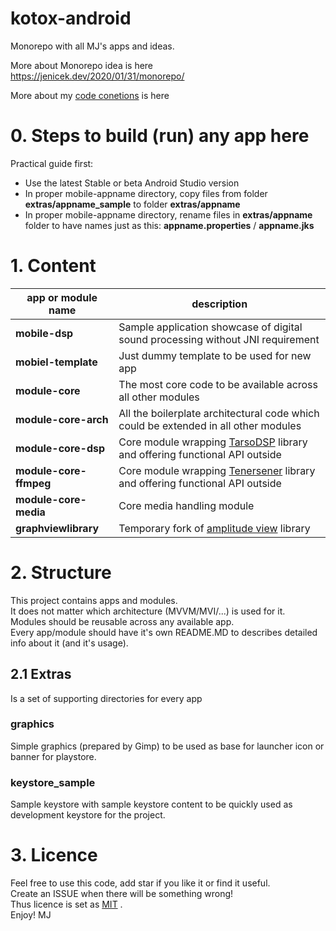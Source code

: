 # kotox-android
Monorepo with all MJ's apps and ideas.  

More about Monorepo idea is here https://jenicek.dev/2020/01/31/monorepo/     

More about my [code conetions](code-conventions.md) is here   

# 0. Steps to build (run) any app here  
Practical guide first:

- Use the latest Stable or beta Android Studio version
- In proper mobile-appname directory, copy files from folder **extras/appname_sample** to folder **extras/appname** 
- In proper mobile-appname directory, rename files in **extras/appname** folder to have names just as this: **appname.properties** / **appname.jks**

# 1. Content

|  app or module name|description|
|---|---|
| **mobile-dsp**  | Sample application showcase of digital sound processing without JNI requirement| 
| **mobiel-template** | Just dummy template to be used for new app|
| **module-core**| The most core code to be available across all other modules|
| **module-core-arch**| All the boilerplate architectural code which could be extended in all other modules|
| **module-core-dsp** | Core module wrapping [TarsoDSP](https://github.com/JorenSix/TarsosDSP) library and offering functional API outside |
| **module-core-ffmpeg** | Core module wrapping [Tenersener](https://github.com/tanersener/mobile-ffmpeg) library and offering functional API outside|
| **module-core-media**| Core media handling module |
| **graphviewlibrary**| Temporary fork of [amplitude view](https://github.com/anandBrose/AmplitudeGraphView-Android) library  |




# 2. Structure
This project contains apps and modules.   
It does not matter which architecture (MVVM/MVI/...) is used for it.  
Modules should be reusable across any available app.  
Every app/module should have it's own README.MD to describes detailed info about it (and it's usage).  


## 2.1 Extras
Is a set of supporting directories for every app
### graphics
Simple graphics (prepared by Gimp) to be used as base for launcher icon or banner for playstore.  
### keystore_sample
Sample keystore with sample keystore content to be quickly used as development keystore for the project.

# 3. Licence
Feel free to use this code, add star if you like it or find it useful.  
Create an ISSUE when there will be something wrong!  
Thus licence is set as [MIT](LICENSE) .  
Enjoy! MJ
